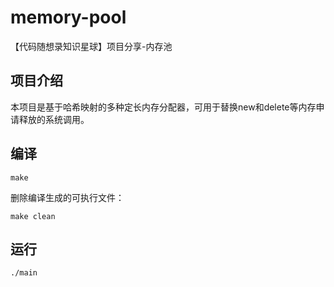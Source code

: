 # memory-pool
【代码随想录知识星球】项目分享-内存池
## 项目介绍
本项目是基于哈希映射的多种定长内存分配器，可用于替换new和delete等内存申请释放的系统调用。

## 编译  
```
make
```  
删除编译生成的可执行文件：  
```
make clean
```  
## 运行
```
./main
```  
